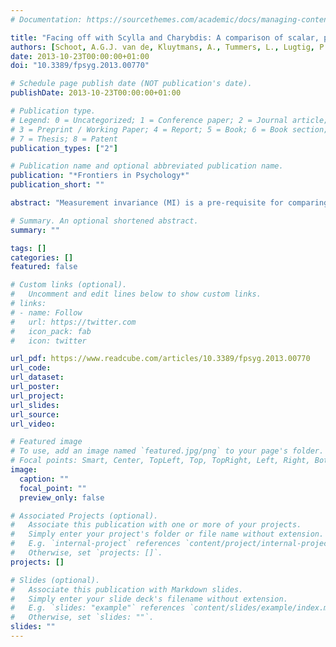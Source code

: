 ```yaml
---
# Documentation: https://sourcethemes.com/academic/docs/managing-content/

title: "Facing off with Scylla and Charybdis: A comparison of scalar, partial, and the novel possibility of approximate measurement invariance"
authors: [Schoot, A.G.J. van de, Kluytmans, A., Tummers, L., Lugtig, P., Hox, J., and Muthen, B. ]
date: 2013-10-23T00:00:00+01:00
doi: "10.3389/fpsyg.2013.00770"

# Schedule page publish date (NOT publication's date).
publishDate: 2013-10-23T00:00:00+01:00

# Publication type.
# Legend: 0 = Uncategorized; 1 = Conference paper; 2 = Journal article;
# 3 = Preprint / Working Paper; 4 = Report; 5 = Book; 6 = Book section;
# 7 = Thesis; 8 = Patent
publication_types: ["2"]

# Publication name and optional abbreviated publication name.
publication: "*Frontiers in Psychology*"
publication_short: ""

abstract: "Measurement invariance (MI) is a pre-requisite for comparing latent variable scores across groups. The current paper introduces the concept of approximate MI building on the work of Muthén and Asparouhov and their application of Bayesian Structural Equation Modeling (BSEM) in the software Mplus. They showed that with BSEM exact zeros constraints can be replaced with approximate zeros to allow for minimal steps away from strict MI, still yielding a well-fitting model. This new opportunity enables researchers to make explicit trade-offs between the degree of MI on the one hand, and the degree of model fit on the other. Throughout the paper we discuss the topic of approximate MI, followed by an empirical illustration where the test for MI fails, but where allowing for approximate MI results in a well-fitting model. Using simulated data, we investigate in which situations approximate MI can be applied and when it leads to unbiased results. Both our empirical illustration and the simulation study show approximate MI outperforms full or partial MI In detecting/recovering the true latent mean difference when there are (many) small differences in the intercepts and factor loadings across groups. In the discussion we provide a step-by-step guide in which situation what type of MI is preferred. Our paper provides a first step in the new research area of (partial) approximate MI and shows that it can be a good alternative when strict MI leads to a badly fitting model and when partial MI cannot be applied."

# Summary. An optional shortened abstract.
summary: ""

tags: []
categories: []
featured: false

# Custom links (optional).
#   Uncomment and edit lines below to show custom links.
# links:
# - name: Follow
#   url: https://twitter.com
#   icon_pack: fab
#   icon: twitter

url_pdf: https://www.readcube.com/articles/10.3389/fpsyg.2013.00770
url_code:
url_dataset:
url_poster:
url_project:
url_slides:
url_source:
url_video:

# Featured image
# To use, add an image named `featured.jpg/png` to your page's folder. 
# Focal points: Smart, Center, TopLeft, Top, TopRight, Left, Right, BottomLeft, Bottom, BottomRight.
image:
  caption: ""
  focal_point: ""
  preview_only: false

# Associated Projects (optional).
#   Associate this publication with one or more of your projects.
#   Simply enter your project's folder or file name without extension.
#   E.g. `internal-project` references `content/project/internal-project/index.md`.
#   Otherwise, set `projects: []`.
projects: []

# Slides (optional).
#   Associate this publication with Markdown slides.
#   Simply enter your slide deck's filename without extension.
#   E.g. `slides: "example"` references `content/slides/example/index.md`.
#   Otherwise, set `slides: ""`.
slides: ""
---
```

